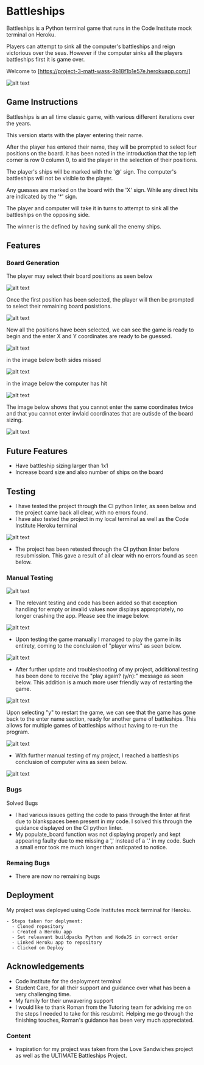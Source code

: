 # Battleships

Battleships is a Python terminal game that runs in the Code Institute mock terminal on Heroku.

Players can attempt to sink all the computer's battleships and reign victorious over the seas. However if the computer sinks all the players battleships first it is game over.

Welcome to [https://project-3-matt-wass-9b18f1b1e57e.herokuapp.com/]

![alt text](image-2.png)

## Game Instructions

Battleships is an all time classic game, with various different iterations over the years.

This version starts with the player entering their name.

After the player has entered their name, they will be prompted to select four positions on the board. It has been noted in the introduction that the top left corner is row 0 column 0, to aid the player in the selection of their positions.

The player's ships will be marked with the '@' sign. The computer's battleships will not be visible to the player.

Any guesses are marked on the board with the 'X' sign. While any direct hits are indicated by the '*' sign.

The player and computer will take it in turns to attempt to sink all the battleships on the opposing side.

The winner is the defined by having sunk all the enemy ships.

## Features 

### Board Generation

The player may select their board positions as seen below

![alt text](image-3.png)


Once the first position has been selected, the player will then be prompted to select their remaining board posistions.

![alt text](image-4.png)


Now all the positions have been selected, we can see the game is ready to begin and the enter X and Y coordinates are ready to be guessed.

![alt text](image-5.png)


in the image below both sides missed 

![alt text](image-7.png)


in the image below the computer has hit 

![alt text](image-8.png)


The image below shows that you cannot enter the same coordinates twice and that you cannot enter invlaid coordinates that are outisde of the board sizing.

![alt text](image-9.png)


## Future Features

  - Have battleship sizing larger than 1x1
  - Increase board size and also number of ships on the board

## Testing

 - I have tested the project through the CI python linter, as seen below and the project came back all clear, with no errors found.
  - I have also tested the project in my local terminal as well as the Code Institute Heroku terminal

  ![alt text](image-1.png)

  - The project has been retested through the CI python linter before resubmission. This gave a result of all clear with no errors found as seen below.

  ### Manual Testing

  ![alt text](image-13.png)

  - The relevant testing and code has been added so that exception handling for empty or invalid values now displays appropriately, no longer crashing the app. Please see the image below.

  ![alt text](image-15.png)

  - Upon testing the game manually I managed to play the game in its entirety, coming to the conclusion of "player wins" as seen below.

  ![alt text](image-10.png)

  - After further update and troubleshooting of my project, additional testing has been done to receive the "play again? (y/n):" message as seen below. This addition is a much more user friendly way of restarting the game.

  ![alt text](image-11.png)

  Upon selecting "y" to restart the game, we can see that the game has gone back to the enter name section, ready for another game of battleships. This allows for multiple games of battleships without having to re-run the program.

  ![alt text](image-12.png)

  - With further manual testing of my project, I reached a battleships conclusion of computer wins as seen below.

  ![alt text](image-14.png)

### Bugs

Solved Bugs

 - I had various issues getting the code to pass through the linter at first due  to blankspaces been present in my code. I solved this through the guidance displayed on the CI python linter.
 - My populate_board function was not displaying properly and kept appearing faulty due to me missing a ',' instead of a '.' in my code. Such a small error took me much longer than anticpated to notice.

 ### Remaing Bugs
  - There are now no remaining bugs

  ## Deployment 
  
  My project was deployed using Code Institutes mock terminal for Heroku.

    - Steps taken for deplyment:
      - Cloned repository
      - Created a Heroku app
      - Set releavant buildpacks Python and NodeJS in correct order
      - Linked Heroku app to repository
      - Clicked on Deploy

## Acknowledgements
- Code Institute for the deployment terminal
- Student Care, for all their support and guidance over what has been a very challenging time.
- My family for their unwavering support 
- I would like to thank Roman from the Tutoring team for advising me on the steps I needed to take for this resubmit. Helping me go through the finishing touches, Roman's guidance has been very much appreciated.

### Content

- Inspiration for my project was taken from the Love Sandwiches project as well as the ULTIMATE Battleships Project.